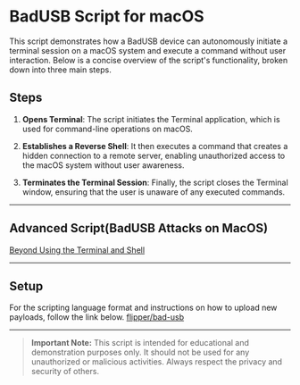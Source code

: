 # BadUSB Script for macOS

This script demonstrates how a BadUSB device can autonomously initiate a terminal session on a macOS system and execute a command without user interaction. Below is a concise overview of the script's functionality, broken down into three main steps.

## Steps

1. **Opens Terminal**: The script initiates the Terminal application, which is used for command-line operations on macOS.

2. **Establishes a Reverse Shell**: It then executes a command that creates a hidden connection to a remote server, enabling unauthorized access to the macOS system without user awareness.

3. **Terminates the Terminal Session**: Finally, the script closes the Terminal window, ensuring that the user is unaware of any executed commands.

---

## Advanced Script(BadUSB Attacks on MacOS)
[Beyond Using the Terminal and Shell](https://youtu.be/ir7fw8U0qT0?si=41x5irx9v_RknvZg)

---

## Setup
For the scripting language format and instructions on how to upload new payloads, follow the link below.
[flipper/bad-usb](https://docs.flipper.net/bad-usb)

---
> **Important Note:** This script is intended for educational and demonstration purposes only. It should not be used for any unauthorized or malicious activities. Always respect the privacy and security of others.
